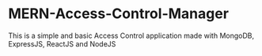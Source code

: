 # MERN-Access-Control-Manager
This is a simple and basic Access Control application made with MongoDB, ExpressJS, ReactJS and NodeJS
